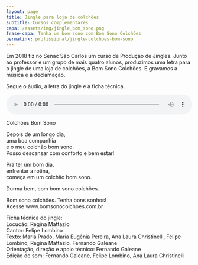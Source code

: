 ```yaml
---
layout: page
title: Jingle para loja de colchões
subtitle: Cursos complementares
capa: /assets/img/jingle_bom_sono.png
frase-capa: Tenha um bom sono com Bom Sono Colchões
permalink: profissional/jingle-colchoes-bom-sono
---
```



Em 2018 fiz no Senac São Carlos um curso de Produção de Jingles. Junto ao professor e um grupo de mais quatro alunos, produzimos uma letra para o jingle de uma loja de colchões, a Bom Sono Colchões. E gravamos a música e a declamação.

Segue o áudio, a letra do jingle e a ficha técnica.

<audio ref='Bom Sono' controls src="https://github.com/ReMattazio/remattazio.github.io/blob/master/assets/mids/colch%C3%B5es_bom_sonhos_jingle.mp3?raw=true" style="width:100%; border-radius: 2rem;">Desculpe, seu navegador não suporta audio.</audio>

Colchões Bom Sono

Depois de um longo dia,  
uma boa companhia  
e o meu colchão bom sono.  
Posso descansar com conforto e bem estar!  

Pra ter um bom dia,  
enfrentar a rotina,  
começa em um colchão bom sono.

Durma bem, com bom sono colchões.

Bom sono colchões. Tenha bons sonhos!  
Acesse www<span>.</span>bomsonocolchoes<span>.</span>com<span>.</span>br

Ficha técnica do jingle:  
Locução: Regina Mattazio  
Cantor: Felipe Lombino  
Texto: Maria Prado, Maria Eugênia Pereira, Ana Laura Christinelli, Felipe Lombino, Regina Mattazio, Fernando Galeane  
Orientação, direção e apoio técnico: Fernando Galeane  
Edição de som: Fernando Galeane, Felipe Lombino, Ana Laura Christinelli

